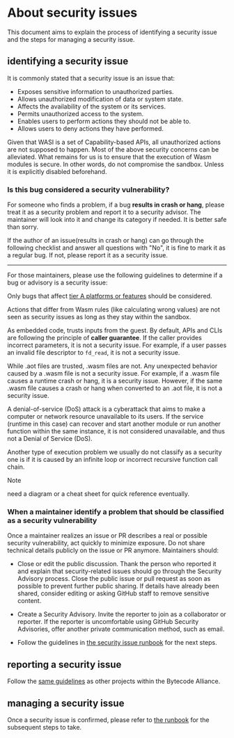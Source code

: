 # About security issues

This document aims to explain the process of identifying a security issue and the steps for managing a security issue.

## identifying a security issue

It is commonly stated that a security issue is an issue that:

- Exposes sensitive information to unauthorized parties.
- Allows unauthorized modification of data or system state.
- Affects the availability of the system or its services.
- Permits unauthorized access to the system.
- Enables users to perform actions they should not be able to.
- Allows users to deny actions they have performed.

Given that WASI is a set of Capability-based APIs, all unauthorized actions are not supposed to happen. Most of the above security concerns can be alleviated. What remains for us is to ensure that the execution of Wasm modules is secure. In other words, do not compromise the sandbox. Unless it is explicitly disabled beforehand.

### Is this bug considered a security vulnerability?

For someone who finds a problem, if a bug **results in crash or hang**, please treat it as a security problem and report it to a security advisor. The maintainer will look into it and change its category if needed. It is better safe than sorry.

If the author of an issue(results in crash or hang) can go through the following checklist and answer all questions with "No", it is fine to mark it as a regular bug. If not, please report it as a security issue.

---

For those maintainers, please use the following guidelines to determine if a bug or advisory is a security issue:

Only bugs that affect [tier A platforms or features](./tired_support.md) should be considered.

Actions that differ from Wasm rules (like calculating wrong values) are not seen as security issues as long as they stay within the sandbox.

As embedded code, trusts inputs from the guest. By default, APIs and CLIs are following the principle of **caller guarantee**. If the caller provides incorrect parameters, it is not a security issue. For example, if a user passes an invalid file descriptor to `fd_read`, it is not a security issue.

While .aot files are trusted, .wasm files are not. Any unexpected behavior caused by a .wasm file is not a security issue. For example, if a .wasm file causes a runtime crash or hang, it is a security issue. However, if the same .wasm file causes a crash or hang when converted to an .aot file, it is not a security issue.

A denial-of-service (DoS) attack is a cyberattack that aims to make a computer or network resource unavailable to its users. If the service (runtime in this case) can recover and start another module or run another function within the same instance, it is not considered unavailable, and thus not a Denial of Service (DoS).

Another type of execution problem we usually do not classify as a security one is if it is caused by an infinite loop or incorrect recursive function call chain.

> [!NOTE]
> need a diagram or a cheat sheet for quick reference eventually.

### When a maintainer identify a problem that should be classified as a security vulnerability

Once a maintainer realizes an issue or PR describes a real or possible security vulnerability, act quickly to minimize exposure. Do not share technical details publicly on the issue or PR anymore. Maintainers should:

- Close or edit the public discussion. Thank the person who reported it and explain that security-related issues should go through the Security Advisory process. Close the public issue or pull request as soon as possible to prevent further public sharing. If details have already been shared, consider editing or asking GitHub staff to remove sensitive content.

- Create a Security Advisory. Invite the reporter to join as a collaborator or reporter. If the reporter is uncomfortable using GitHub Security Advisories, offer another private communication method, such as email.

- Follow the guidelines in [the security issue runbook](./security_issue_runbook.md) for the next steps.

## reporting a security issue

Follow the [same guidelines](https://bytecodealliance.org/security) as other projects within the Bytecode Alliance.

## managing a security issue

Once a security issue is confirmed, please refer to [the runbook](./security_issue_runbook.md) for the subsequent steps to take.
